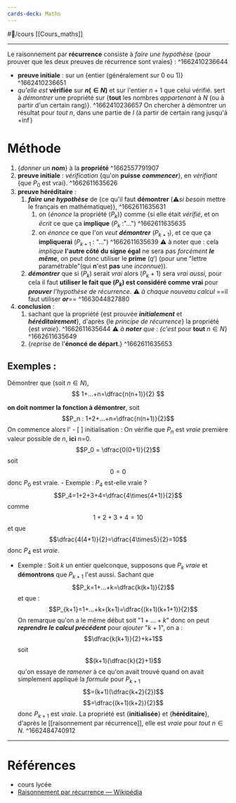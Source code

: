 ```yaml
---
cards-deck: Maths
---
```


#🌱/cours [[Cours_maths]] 

---
Le raisonnement par **récurrence** consiste à *faire une hypothèse* {pour prouver que les deux preuves de récurrence sont vraies} :
^1662410236644
- **preuve initiale** : sur un {entier (généralement sur 0 ou 1)}
^1662410236651
- *qu'elle est* **vérifiée** sur **$n(\in N)$** et sur l'entier $n+1$ que celui vérifié.
sert à *démontrer* une propriété sur {**tout** les nombres *appartenant* à *$N$* (ou à partir d'un certain rang)}.
^1662410236657
On chercher à démontrer un résultat pour *tout* $n$, dans une partie de $I$ (à partir de certain rang jusqu'à $+\inf$)
# Méthode 
1. {*donner un* ***nom***} à la **propriété**
^1662557791907
2. **preuve initiale** : *vérification* {qu'on **puisse** ***commencer***}, en *vérifiant* {que $P_0$ est vrai}.
^1662611635626
3. **preuve héréditaire** : 
	1. ***faire une hypothèse*** de {ce qu'il faut **démontrer** (⚠️*si besoin* mettre le français en mathématique)}, 
^1662611635631
		1. on {*énonce* la propriété ($P_k$)} comme {si elle était *vérifié*, et on *écrit* ce que ça **implique** ($P_k$ :"$...$")
^1662611635635
		2. on *énonce* ce que l'on *veut **démontrer*** ($P_{k+1}$), et ce que ça **impliquerai** ($P_{k+1}$ : "$...$")
^1662611635639
			⚠️ à noter que : cela *implique* **l'autre côté du signe égal** ne sera pas *forcément* ***le même***, on peut donc utiliser le **prime** ($q'$) (pour une "lettre paramétrable"(qui **n**'est **pas** une *inconnue*)).
	2. ***démontrer*** que si ($P_k$) serait *vrai* alors ($P_k+1$) sera *vrai aussi*, pour cela il faut **utiliser le fait que ($P_k$) est considéré comme vrai** pour ***prouver*** *l'hypothèse de récurrence*.
		⚠️ *à chaque nouveau calcul* ==il faut utiliser ***or***==
^1663044827880
1. **conclusion** : 
	1. sachant que la propriété {est prouvée ***initialement*** et ***héréditairement***}, d'après {le *principe de récurrence*} la propriété {est *vraie*}.
^1662611635644
		 ⚠️ *à **noter** que : {c'est* pour **tout** $n\in N$}
^1662611635649
	2. {*reprise* de l'**énoncé de départ**.}
^1662611635653

## Exemples :

Démontrer que (soit $n \in N$),
	$$
	1+...+n=\dfrac{n(n+1)}{2}
	$$

**on doit nommer la fonction à démontrer**, soit $$P_n : 1+2+...+n=\dfrac{n(n+1)}{2}$$
	On commence alors l'
	 - [ ] initialisation
	: On vérifie que $P_n$ est *vraie* première valeur possible de $n$, **ici** n=0.$$P_0 = \dfrac{0(0+1)}{2}$$ soit$$0=0$$ donc $P_0$ est vraie.
		- Exemple : $P_4$ est-elle vraie ?$$P_4=1+2+3+4=\dfrac{4\times(4+1)}{2}$$comme$$1+2+3+4=10$$ et que $$\dfrac{4(4+1)}{2}=\dfrac{4\times5}{2}=10$$
		donc $P_4$ est *vraie*.

- Exemple :
	Soit $k$ un entier quelconque, supposons que $P_k$ *vraie* et **démontrons** que $P_{k+1}$ l'est aussi. Sachant que$$P_k=1+...+k=\dfrac{k(k+1)}{2}$$ et que :$$P_{k+1}=1+...+k+(k+1)=\dfrac{(k+1)(k+1+1)}{2}$$On remarque qu'on a le même début soit "$1+...+k$" donc on peut ***reprendre le calcul précédent*** pour *ajouter* "$k+1$", on a : $$\dfrac{k(k+1)}{2}+k+1$$soit$$(k+1)(\dfrac{k}{2}+1)$$qu'on essaye de *ramener* à ce qu'on avait trouvé quand on avait simplement appliqué la *formule* pour $P_{k+1}$ $$=(k+1)(\dfrac{k+2}{2})$$$$=\dfrac{(k+1)(k+2)}{2}$$donc $P_{k+1}$ est *vraie*.
	La propriété est {**initialisée**} et {**héréditaire**}, d'après le [[raisonnement par récurrence]], elle est *vraie* pour *tout* $n\in N$.
^1662484740912

---
# Références
- cours lycée
- [Raisonnement par récurrence — Wikipédia](https://fr.wikipedia.org/wiki/Raisonnement_par_r%C3%A9currence)
